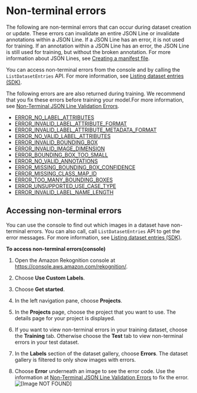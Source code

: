 # Non\-terminal errors<a name="debugging-datasets-non-terminal-errors"></a>

The following are non\-terminal errors that can occur during dataset creation or update\. These errors can invalidate an entire JSON Line or invalidate annotations within a JSON Line\. If a JSON Line has an error, it is not used for training\. If an annotation within a JSON Line has an error, the JSON Line is still used for training, but without the broken annotation\. For more information about JSON Lines, see [Creating a manifest file](md-create-manifest-file.md)\.

You can access non\-terminal errors from the console and by calling the `ListDatasetEntries` API\. For more information, see [Listing dataset entries \(SDK\)](md-listing-dataset-entries-sdk.md)\.

The following errors are are also returned during training\. We recommend that you fix these errors before training your model\.For more information, see [Non\-Terminal JSON Line Validation Errors](tm-debugging-json-line-errors.md)\.
+ [ERROR\_NO\_LABEL\_ATTRIBUTES](tm-debugging-json-line-errors.md#tm-error-ERROR_NO_LABEL_ATTRIBUTES)
+ [ERROR\_INVALID\_LABEL\_ATTRIBUTE\_FORMAT](tm-debugging-json-line-errors.md#tm-error-ERROR_INVALID_LABEL_ATTRIBUTE_FORMAT)
+ [ERROR\_INVALID\_LABEL\_ATTRIBUTE\_METADATA\_FORMAT](tm-debugging-json-line-errors.md#tm-error-ERROR_INVALID_LABEL_ATTRIBUTE_METADATA_FORMAT)
+ [ERROR\_NO\_VALID\_LABEL\_ATTRIBUTES](tm-debugging-json-line-errors.md#tm-error-ERROR_NO_VALID_LABEL_ATTRIBUTES)
+ [ERROR\_INVALID\_BOUNDING\_BOX](tm-debugging-json-line-errors.md#tm-error-ERROR_INVALID_BOUNDING_BOX)
+ [ERROR\_INVALID\_IMAGE\_DIMENSION](tm-debugging-json-line-errors.md#tm-error-ERROR_INVALID_IMAGE_DIMENSION)
+ [ERROR\_BOUNDING\_BOX\_TOO\_SMALL](tm-debugging-json-line-errors.md#tm-error-ERROR_BOUNDING_BOX_TOO_SMALL)
+ [ERROR\_NO\_VALID\_ANNOTATIONS](tm-debugging-json-line-errors.md#tm-error-ERROR_NO_VALID_ANNOTATIONS)
+ [ERROR\_MISSING\_BOUNDING\_BOX\_CONFIDENCE](tm-debugging-json-line-errors.md#tm-error-ERROR_MISSING_BOUNDING_BOX_CONFIDENCE)
+ [ERROR\_MISSING\_CLASS\_MAP\_ID](tm-debugging-json-line-errors.md#tm-error-ERROR_MISSING_CLASS_MAP_ID)
+ [ERROR\_TOO\_MANY\_BOUNDING\_BOXES](tm-debugging-json-line-errors.md#tm-error-ERROR_TOO_MANY_BOUNDING_BOXES)
+ [ERROR\_UNSUPPORTED\_USE\_CASE\_TYPE](tm-debugging-json-line-errors.md#tm-error-ERROR_UNSUPPORTED_USE_CASE_TYPE)
+ [ERROR\_INVALID\_LABEL\_NAME\_LENGTH](tm-debugging-json-line-errors.md#tm-error-ERROR_INVALID_LABEL_NAME_LENGTH)

## Accessing non\-terminal errors<a name="debugging-dataset-access-non-terminal-errors"></a>

You can use the console to find out which images in a dataset have non\-terminal errors\. You can also call, call `ListDatasetEntries` API to get the error messages\. For more information, see [Listing dataset entries \(SDK\)](md-listing-dataset-entries-sdk.md)\. 

**To access non\-terminal errors\(console\)**

1. Open the Amazon Rekognition console at [https://console\.aws\.amazon\.com/rekognition/](https://console.aws.amazon.com/rekognition/)\.

1. Choose **Use Custom Labels**\.

1. Choose **Get started**\. 

1. In the left navigation pane, choose **Projects**\.

1. In the **Projects** page, choose the project that you want to use\. The details page for your project is displayed\.

1. If you want to view non\-terminal errors in your training dataset, choose the **Training** tab\. Otherwise choose the **Test** tab to view non\-terminal errors in your test dataset\. 

1. In the **Labels** section of the dataset gallery, choose **Errors**\. The dataset gallery is filtered to only show images with errors\.

1. Choose **Error** underneath an image to see the error code\. Use the information at [Non\-Terminal JSON Line Validation Errors](tm-debugging-json-line-errors.md) to fix the error\.  
![\[Image NOT FOUND\]](http://docs.aws.amazon.com/rekognition/latest/customlabels-dg/images/dataset-non-terminal-error.jpg)